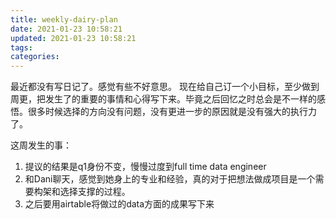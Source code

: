 ```yaml
---
title: weekly-dairy-plan
date: 2021-01-23 10:58:21
updated: 2021-01-23 10:58:21
tags:
categories:
---
```


最近都没有写日记了。感觉有些不好意思。
现在给自己订一个小目标，至少做到周更，把发生了的重要的事情和心得写下来。毕竟之后回忆之时总会是不一样的感悟。很多时候选择的方向没有问题，没有更进一步的原因就是没有强大的执行力了。

这周发生的事：
1. 提议的结果是q1身份不变，慢慢过度到full  time data engineer
2. 和Dani聊天，感觉到她身上的专业和经验，真的对于把想法做成项目是一个需要构架和选择支撑的过程。
3. 之后要用airtable将做过的data方面的成果写下来